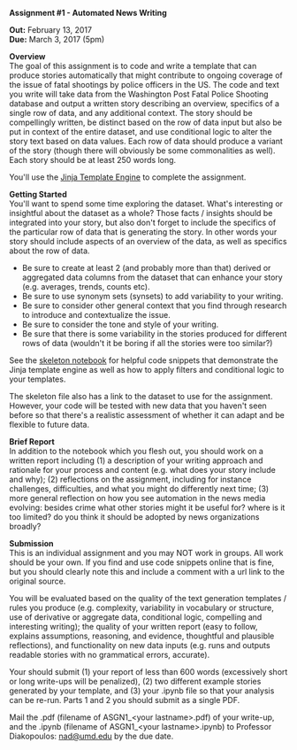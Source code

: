 **Assignment #1 - Automated News Writing**

**Out:** February 13, 2017  
**Due:** March 3, 2017 (5pm)  

**Overview**  
The goal of this assignment is to code and write a template that can produce stories automatically that might contribute to ongoing coverage of the issue of fatal shootings by police officers in the US. The code and text you write will take data from the Washington Post Fatal Police Shooting database and output a written story describing an overview, specifics of a single row of data, and any additional context. The story should be compellingly written, be distinct based on the row of data input but also be put in context of the entire dataset, and use conditional logic to alter the story text based on data values. Each row of data should produce a variant of the story (though there will obviously be some commonalities as well). Each story should be at least 250 words long. 

You'll use the [Jinja Template Engine](http://jinja.pocoo.org/) to complete the assignment. 

**Getting Started**  
You'll want to spend some time exploring the dataset. What's interesting or insightful about the dataset as a whole? Those facts / insights should be integrated into your story, but also don't forget to include the specifics of the particular row of data that is generating the story. In other words your story should include aspects of an overview of the data, as well as specifics about the row of data. 

- Be sure to create at least 2 (and probably more than that) derived or aggregated data columns from the dataset that can enhance your story (e.g. averages, trends, counts etc).
- Be sure to use synonym sets (synsets) to add variability to your writing. 
- Be sure to consider other general context that you find through research to introduce and contextualize the issue. 
- Be sure to consider the tone and style of your writing. 
- Be sure that there is some variability in the stories produced for different rows of data (wouldn't it be boring if all the stories were too similar?)

See the [skeleton notebook](https://github.com/comp-journalism/UMD-J479V-J779V-Spring2017/blob/master/Homework/Assignment-1.ipynb) for helpful code snippets that demonstrate the Jinja template engine as well as how to apply filters and conditional logic to your templates. 

The skeleton file also has a link to the dataset to use for the assignment. However, your code will be tested with new data that you haven't seen before so that there's a realistic assessment of whether it can adapt and be flexible to future data. 

**Brief Report**  
In addition to the notebook which you flesh out, you should work on a written report including (1) a description of your writing approach and rationale for your process and content (e.g. what does your story include and why); (2) reflections on the assignment, including for instance challenges, difficulties, and what you might do differently next time; (3) more general reflection on how you see automation in the news media evolving: besides crime what other stories might it be useful for? where is it too limited? do you think it should be adopted by news organizations broadly?


**Submission**  
This is an individual assignment and you may NOT work in groups. All work should be your own. If you find and use code snippets online that is fine, but you should clearly note this and include a comment with a url link to the original source. 

You will be evaluated based on the quality of the text generation templates / rules you produce (e.g. complexity, variability in vocabulary or structure, use of derivative or aggregate data, conditional logic, compelling and interesting writing); the quality of your written report (easy to follow, explains assumptions, reasoning, and evidence, thoughtful and plausible reflections), and functionality on new data inputs (e.g. runs and outputs readable stories with no grammatical errors, accurate). 

Your should submit (1) your report of less than 600 words (excessively short or long write-ups will be penalized), (2) two different example stories generated by your template, and (3) your .ipynb file so that your analysis can be re-run. Parts 1 and 2 you should submit as a single PDF.  

Mail the .pdf (filename of ASGN1_\<your lastname\>.pdf) of your write-up, and the .ipynb (filename of ASGN1_\<your lastname\>.ipynb) to Professor Diakopoulos: nad@umd.edu by the due date. 

